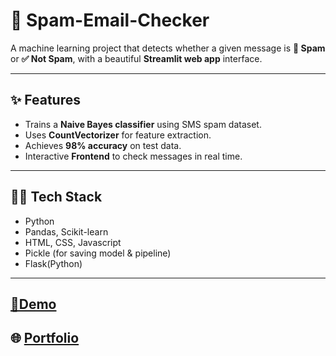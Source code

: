 # 📧 Spam-Email-Checker

A machine learning project that detects whether a given message is **🚨 Spam** or **✅ Not Spam**, with a beautiful **Streamlit web app** interface.  

---

## ✨ Features
- Trains a **Naive Bayes classifier** using SMS spam dataset.  
- Uses **CountVectorizer** for feature extraction.  
- Achieves **98% accuracy** on test data.  
- Interactive **Frontend** to check messages in real time.  

---

## 🧑‍💻 Tech Stack
- Python  
- Pandas, Scikit-learn  
- HTML, CSS, Javascript
- Pickle (for saving model & pipeline)
- Flask(Python)

---
## [🚀Demo](https://spam-classifier-souptik.netlify.app/)


## 🌐 [Portfolio](https://souptik-roy-portfolio.netlify.app/)


